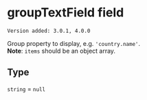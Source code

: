 # groupTextField field

`Version added: 3.0.1, 4.0.0`

Group property to display, e.g. `'country.name'`.  
**Note**: `items` should be an object array.

## Type

`string` = `null`
